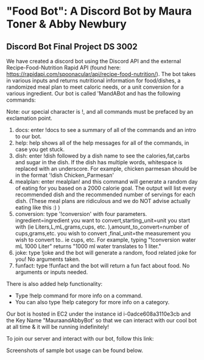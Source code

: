 # "Food Bot": A Discord Bot by Maura Toner & Abby Newbury

## Discord Bot Final Project DS 3002

We have created a discord bot using the Discord API and the external Recipe-Food-Nutrition Rapid API (found here: https://rapidapi.com/spoonacular/api/recipe-food-nutrition/). The bot takes in various inputs and returns nutritional information for food/dishes, a randomized meal plan to meet caloric needs, or a unit conversion for a various ingredient. Our bot is called 'MandABot and has the following commands:

Note: our special character is !, and all commands must be prefaced by an exclamation point.

1) docs: enter !docs to see a summary of all of the commands and an intro to our bot.
2) help: help shows all of the help messages for all of the commands, in case you get stuck.
3) dish: enter !dish followed by a dish name to see the calories,fat,carbs and sugar in the dish. If the dish has multiple words, whitespace is replaced with an underscore. For example, chicken parmesan should be in the format '!dish Chicken_Parmesan'
4) mealplan: enter mealplan! and this command will generate a random day of eating for you based on a 2000 calorie goal. The output will list every recommended dish and the recommended number of servings for each dish. (These meal plans are ridiculous and we do NOT advise actually eating like this :) )
5) conversion: type '!conversion' with four parameters. ingredient=ingredient you want to convert,starting_unit=unit you start with (ie Liters,L,mL,grams,cups, etc. ),amount_to_convert=number of cups,grams,etc. you wish to convert ,final_unit=the measurement you wish to convert to.. ie cups, etc. For example, typing "!conversion    water mL 1000 Liter" returns "1000 ml water translates to 1 liter."
6) joke: type !joke and the bot will generate a random, food related joke for you! No arguments taken.
7) funfact: type !funfact and the bot will return a fun fact about food. No arguments or inputs needed.

There is also added help functionality:
- Type !help command for more info on a command.
- You can also type !help category for more info on a category.

Our bot is hosted in EC2 under the instance id i-0adce608a3110e3cb and the Key Name "MauraandAbbyBot' so that we can interact with our cool bot at all time & it will be running indefinitely!

To join our server and interact with our bot, follow this link: 

Screenshots of sample bot usage can be found below.
